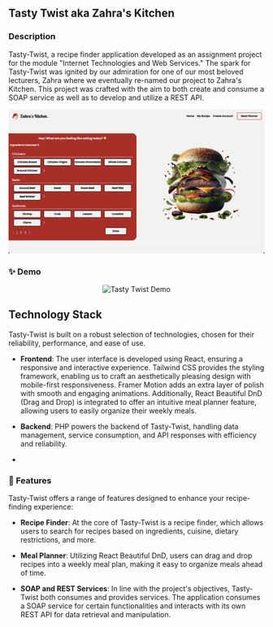 ## Tasty Twist aka Zahra's Kitchen

### Description

Tasty-Twist, a recipe finder application developed as an assignment project for the module "Internet Technologies and Web Services." The spark for Tasty-Twist was ignited by our admiration for one of our most beloved lecturers, Zahra where we eventually re-named our project to Zahra's Kitchen. This project was crafted with the aim to both create and consume a SOAP service as well as to develop and utilize a REST API.
<p align="center"> 
  <img src="frontend/src/assets/home page.png" alt="Home Page" />
</p>

### ✨ Demo

<p align="center"> 
  <img src="frontend/src/assets/demo video.mp4" alt="Tasty Twist Demo" />
</p>

## Technology Stack
Tasty-Twist is built on a robust selection of technologies, chosen for their reliability, performance, and ease of use.

- **Frontend**: The user interface is developed using React, ensuring a responsive and interactive experience. Tailwind CSS provides the styling framework, enabling us to craft an aesthetically pleasing design with mobile-first responsiveness. Framer Motion adds an extra layer of polish with smooth and engaging animations. Additionally, React Beautiful DnD (Drag and Drop) is integrated to offer an intuitive meal planner feature, allowing users to easily organize their weekly meals.

- **Backend**: PHP powers the backend of Tasty-Twist, handling data management, service consumption, and API responses with efficiency and reliability.
- 
### 🤘 Features
Tasty-Twist offers a range of features designed to enhance your recipe-finding experience:

- **Recipe Finder**: At the core of Tasty-Twist is a recipe finder, which allows users to search for recipes based on ingredients, cuisine, dietary restrictions, and more.

- **Meal Planner**: Utilizing React Beautiful DnD, users can drag and drop recipes into a weekly meal plan, making it easy to organize meals ahead of time.

- **SOAP and REST Services**: In line with the project's objectives, Tasty-Twist both consumes and provides services. The application consumes a SOAP service for certain functionalities and interacts with its own REST API for data retrieval and manipulation.
